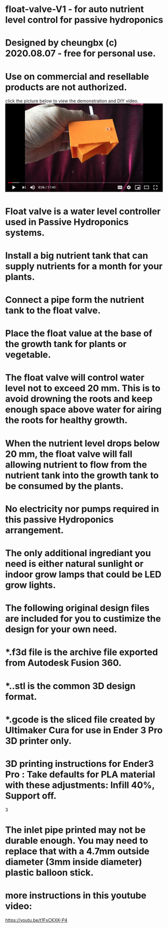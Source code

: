 # float-valve-V1  - for auto nutrient level control for passive hydroponics
#
# Designed by cheungbx (c) 2020.08.07 - free for personal use. 
# Use on commercial and resellable products are not authorized.

click the picture below to view the demonstration and DIY video.
[![PicureLinkedToVideo](picture.JPG)](https://youtu.be/t1FxCKXK-P4)


# Float valve is a water level controller used in Passive Hydroponics systems.
# Install a big nutrient tank that can supply nutrients for a month for your plants.
# Connect a pipe form the nutrient tank to the float valve.
# Place the float value at the base of the growth tank for plants or vegetable.
# The float valve will control water level not to exceed 20 mm. This is to avoid drowning the roots and keep enough space above water for airing the roots for healthy growth.
# When the nutrient level drops below 20 mm, the float valve will fall allowing nutrient to flow from the nutrient tank into the growth tank to be consumed by  the plants. 
# No electricity nor pumps required in this passive Hydroponics arrangement. 
# The only additional ingrediant you need is either natural sunlight or indoor grow lamps that could be LED grow lights.
# The following original design files are included for you to custimize the design for your own need.
#
# *.f3d file is the archive file exported from Autodesk Fusion 360.
# *..stl is the common 3D design format.
# *.gcode is the sliced file created by Ultimaker Cura for use in Ender 3 Pro 3D printer only.
#
# 3D printing instructions for Ender3 Pro : Take defaults for PLA material with these adjustments: Infill 40%,   Support off.
3
# The inlet pipe printed may not be durable enough. You may need to replace that with a 4.7mm outside diameter (3mm inside diameter) plastic balloon stick.
# more instructions in this youtube video:

https://youtu.be/t1FxCKXK-P4

